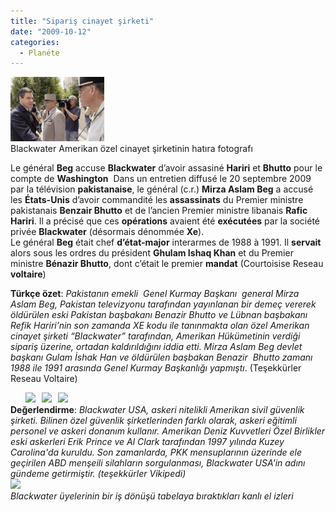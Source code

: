 ```yaml
---
title: "Sipariş cinayet şirketi"
date: "2009-10-12"
categories: 
  - Planéte
---
```


![](../uploads/image/askerler.jpg)  
Blackwater Amerikan özel cinayet şirketinin hatıra fotografı

Le général **Beg** accuse **Blackwater** d’avoir assasiné **Hariri** et **Bhutto** pour le compte de **Washington**  Dans un entretien diffusé le 20 septembre 2009 par la télévision **pakistanaise**, le général (c.r.) **Mirza Aslam Beg** a accusé les **États-Unis** d’avoir commandité les **assassinats** du Premier ministre pakistanais **Benzair Bhutto** et de l’ancien Premier ministre libanais **Rafic Hariri**. Il a précisé que ces **opérations** avaient été **exécutées** par la société privée **Blackwater** (désormais dénommée **Xe**).  
Le général **Beg** était chef **d’état-major** interarmes de 1988 à 1991. Il **servait** alors sous les ordres du président **Ghulam Ishaq Khan** et du Premier ministre **Bénazir Bhutto**, dont c’était le premier **mandat** (Courtoisise Reseau **voltaire**)

**Türkçe özet**: _Pakistanın emekli  Genel Kurmay Başkanı  general Mirza Aslam Beg, Pakistan televizyonu tarafından yayınlanan bir demeç vererek öldürülen eski Pakistan başbakanı Benazir Bhutto ve Lübnan başbakanı Refik Hariri’nin son zamanda XE kodu ile tanınmakta olan özel Amerikan cinayet şirketi “Blackwater” tarafından, Amerikan Hükümetinin verdiği sipariş üzerine, ortadan kaldırıldığını iddia etti. Mirza Aslam Beg devlet başkanı Gulam İshak Han ve öldürülen başbakan Benazir  Bhutto zamanı 1988 ile 1991 arasında Genel Kurmay Başkanlığı yapmıştı_. (Teşekkürler Reseau Voltaire)  

      **![](../uploads/image/asker11.JPG)   ![](../uploads/image/blackwaterii.jpg)   ![](../uploads/image/tb_blackwater_300x450.jpg)  
Değerlendirme**: _Blackwater USA, askeri nitelikli Amerikan sivil güvenlik şirketi. Bilinen özel güvenlik şirketlerinden farklı olarak, askeri eğitimli personel ve askeri donanım kullanır. Amerikan Deniz Kuvvetleri Özel Birlikler eski askerleri Erik Prince ve Al Clark tarafından 1997 yılında Kuzey Carolina'da kuruldu. Son zamanlarda, PKK mensuplarının üzerinde ele geçirilen ABD menşeili silahların sorgulanması, Blackwater USA'in adını gündeme getirmiştir. (teşekkürler Vikipedi)  
![](../uploads/image/blackwatersss.jpg)  
Blackwater üyelerinin bir iş dönüşü tabelaya bıraktıkları kanlı el izleri_
